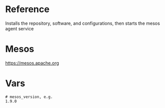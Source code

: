 # Reference
Installs the repository, software, and configurations, then starts the mesos agent service

# Mesos
https://mesos.apache.org

# Vars
```
# mesos_version, e.g.
1.9.0
```